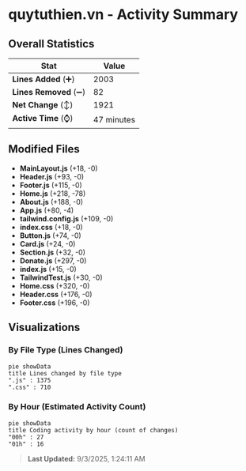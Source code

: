 # quytuthien.vn - Activity Summary 

## Overall Statistics

| Stat                   | Value                                                             |
| ---------------------- | ----------------------------------------------------------------- |
| **Lines Added** (➕)   | 2003                                          |
| **Lines Removed** (➖) | 82                                        |
| **Net Change** (↕)    | 1921                |
| **Active Time** (⌚)   | 47 minutes |


## Modified Files
- **MainLayout.js** (+18, -0)
- **Header.js** (+93, -0)
- **Footer.js** (+115, -0)
- **Home.js** (+218, -78)
- **About.js** (+188, -0)
- **App.js** (+80, -4)
- **tailwind.config.js** (+109, -0)
- **index.css** (+18, -0)
- **Button.js** (+74, -0)
- **Card.js** (+24, -0)
- **Section.js** (+32, -0)
- **Donate.js** (+297, -0)
- **index.js** (+15, -0)
- **TailwindTest.js** (+30, -0)
- **Home.css** (+320, -0)
- **Header.css** (+176, -0)
- **Footer.css** (+196, -0)

## Visualizations

### By File Type (Lines Changed)

```mermaid
pie showData
title Lines changed by file type
".js" : 1375
".css" : 710
```

### By Hour (Estimated Activity Count)

```mermaid
pie showData
title Coding activity by hour (count of changes)
"00h" : 27
"01h" : 16
```


> **Last Updated:** 9/3/2025, 1:24:11 AM